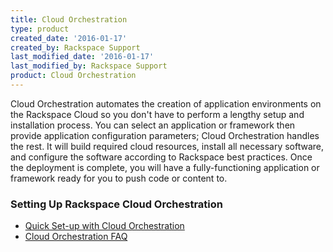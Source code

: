 ```yaml
---
title: Cloud Orchestration
type: product
created_date: '2016-01-17'
created_by: Rackspace Support
last_modified_date: '2016-01-17'
last_modified_by: Rackspace Support
product: Cloud Orchestration
---
```


Cloud Orchestration automates the creation of application environments
on the Rackspace Cloud so you don't have to perform a lengthy setup
and installation process. You can select an application or framework
then provide application configuration parameters; Cloud Orchestration
handles the rest. It will build required cloud resources, install all
necessary software, and configure the software according to Rackspace
best practices. Once the deployment is complete, you will have a
fully-functioning application or framework ready for you to push code or
content to.

###  Setting Up Rackspace Cloud Orchestration

-   [Quick Set-up with Cloud Orchestration](/how-to/quick-set-up-with-rackspace-cloud-orchestration)
-   [Cloud Orchestration FAQ](/how-to/cloud-orchestration-faq)
